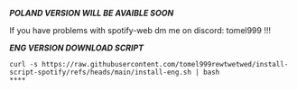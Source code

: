 ***POLAND VERSION WILL BE AVAIBLE SOON***


If you have problems with spotify-web dm me on discord: tomel999 !!!

***ENG VERSION DOWNLOAD SCRIPT***

```
curl -s https://raw.githubusercontent.com/tomel999rewtwetwed/install-script-spotify/refs/heads/main/install-eng.sh | bash
****
